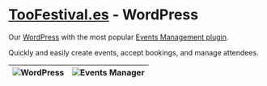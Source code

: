 # [TooFestival.es](http://toofestival.es/) - WordPress

Our [WordPress](https://wordpress.org/) with the most popular [Events Management plugin](http://wp-events-plugin.com/).

Quickly and easily create events, accept bookings, and manage attendees.

|![WordPress](https://3vdesignmedia.com/wp-content/uploads/2015/09/wordpress-logo1.png "WordPress")|![Events Manager](http://d1mkunav5pg7l3.cloudfront.net/wp-content/themes/wp-events-plugin/images/logo-header.png "Events Manager")|
| ------------- |:-------------:|

